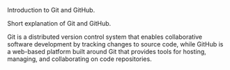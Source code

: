 Introduction to Git and GitHub.

Short explanation of Git and GitHub.

Git is a distributed version control system that enables collaborative software 
development by tracking changes to source code, while GitHub is a web-based platform built 
around Git that provides tools for hosting, managing, and collaborating on code 
repositories.
